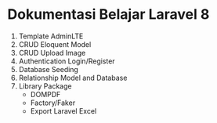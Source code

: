 # Dokumentasi Belajar Laravel 8

1. Template AdminLTE
2. CRUD Eloquent Model
5. CRUD Upload Image
4. Authentication Login/Register
5. Database Seeding
6. Relationship Model and Database
7. Library Package
   - DOMPDF
   - Factory/Faker
   - Export Laravel Excel
